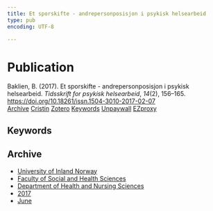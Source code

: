 ```yaml
---
title: Et sporskifte - andrepersonposisjon i psykisk helsearbeid
type: pub
encoding: UTF-8

---
```

<h1>Publication</h1>
<article id="csl-bib-container-SEEXUG6U" class="csl-bib-container">
  <div class="csl-bib-body"> <div class="csl-entry">Baklien, B. (2017). Et sporskifte - andrepersonposisjon i psykisk helsearbeid. <i>Tidsskrift for psykisk helsearbeid</i>, <i>14</i>(2), 156–165. <a href="https://doi.org/10.18261/issn.1504-3010-2017-02-07">https://doi.org/10.18261/issn.1504-3010-2017-02-07</a></div> </div>
  <div class="csl-bib-buttons">
    <a href="#taxonomy-article-SEEXUG6U" alt="archive" class="csl-bib-button">Archive</a>
    <a href="https://app.cristin.no/results/show.jsf?id=1474880" alt="Cristin" class="csl-bib-button">Cristin</a>
    <a href="http://zotero.org/groups/5881554/items/SEEXUG6U" alt="Zotero" class="csl-bib-button">Zotero</a>
    <a href="#keywords-article-SEEXUG6U" alt="keywords" class="csl-bib-button">Keywords</a>
    <a href="https://doi.org/10.18261/issn.1504-3010-2017-02-07" alt="Unpaywall" class="csl-bib-button">Unpaywall</a>
    <a href="https://doi.org/10.18261/issn.1504-3010-2017-02-07" alt="EZproxy" class="csl-bib-button">EZproxy</a>
  </div>
  <div id="csl-bib-meta-container-SEEXUG6U"></div>
</article>
<div id="csl-bib-meta-SEEXUG6U" class="csl-bib-meta">
  <article id="keywords-article-SEEXUG6U" class="keywords-article">
    <h1>Keywords</h1>
    
  </article>
  <article id="taxonomy-article-SEEXUG6U" class="taxonomy-article">
    <h1>Archive</h1>
    <ul>
      <li>
        <a href="/en/archive/?key=3DCRN523">University of Inland Norway</a>
      </li>
      <li>
        <a href="/en/archive/?key=IDKFS3MX">Faculty of Social and Health Sciences</a>
      </li>
      <li>
        <a href="/en/archive/?key=GTV4ECMZ">Department of Health and Nursing Sciences</a>
      </li>
      <li>
        <a href="/en/archive/?key=QV2QKSDS">2017</a>
      </li>
      <li>
        <a href="/en/archive/?key=8XMJCR59">June</a>
      </li>
    </ul>
  </article>
</div>
